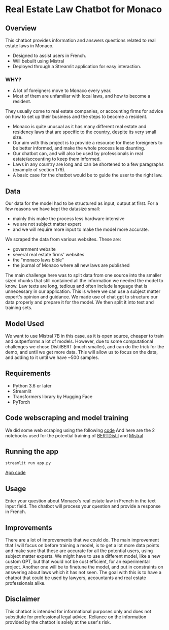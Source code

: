 # Real Estate Law Chatbot for Monaco

## Overview

This chatbot provides information and answers questions related to real estate laws in Monaco. 
* Designed to assist users in French.
* Will bebuilt using Mistral
* Deployed through a Streamlit application for easy interaction.

### WHY?
* A lot of foreigners move to Monaco every year.
* Most of them are unfamiliar with local laws, and how to become a resident. 

They usually come to real estate companies, or accounting firms for advice on how to set up their business and the steps to become a resident. 

* Monaco is quite unusual as it has many different real estate and residency laws that are specific to the country, despite its very small size. 
* Our aim with this project is to provide a resource for these foreigners to be better informed, and make the whole process less daunting.
* Our chatbot can, and will also be used by professionals in real estate/accounting to keep them informed.
* Laws in any country are long and can be shortened to a few paragraphs (example of section 179).
* A basic case for the chatbot would be to guide the user to the right law. 

## Data

Our data for the model had to be structured as input, output at first. 
For a few reasons we have kept the datasize small:
* mainly this make the process less hardware intensive
* we are not subject matter expert
* and we will require more input to make the model more accurate.

We scraped the data from various websites. These are:
* government website
* several real estate firms' websites
* the "monaco laws bible"
* the journal of Monaco where all new laws are published

The main challenge here was to split data from one source into the smaller sized chunks that still contained all the information we needed the model to know. Law texts are long, tedious and often include language that is  unnecessary in our application. This is where we can use a subject matter expert's opinion and guidance. 
We made use of chat gpt to structure our data properly and prepare it for the model. We then split it into test and training sets. 

## Model Used 
We want to use Mistral 7B in this case, as it is open source, cheaper to train and outperforms a lot of models. 
However, due to some computational challenges we chose DistilBERT (much smaller), and can do the trick for the demo, and until we get more data. 
This will allow us to focus on the data, and adding to it until we have ~500 samples. 

## Requirements

* Python 3.6 or later
* Streamlit
* Transformers library by Hugging Face
* PyTorch

## Code webscraping and model training

We did some web scraping using the following [code](https://github.com/silvainfm/RE_Chatbot/blob/main/extract_laws.py)
And here are the 2 notebooks used for the potential training of [BERTDistil](https://github.com/silvainfm/RE_Chatbot/blob/main/BertD_try.ipynb) and [Mistral](https://github.com/silvainfm/RE_Chatbot/blob/main/mistral_chatbot_RE.ipynb)

## Running the app
`streamlit run app.py`

[App code](https://github.com/silvainfm/RE_Chatbot/blob/main/chatbot_re.py)

## Usage 
Enter your question about Monaco's real estate law in French in the text input field. The chatbot will process your question and provide a response in French.

## Improvements 
There are a lot of improvements that we could do.
The main improvement that I will focus on before training a model, is to get a lot more data points and make sure that these are accurate for all the potential users, using subject matter experts. 
We might have to use a different model, like a new custom GPT, but that would not be cost efficient, for an experimental project.
Another one will be to finetune the model, and put in constraints on answering about laws which it has not seen. 
The goal with this is to have a chatbot that could be used by lawyers, accountants and real estate professionals alike. 

## Disclaimer
This chatbot is intended for informational purposes only and does not substitute for professional legal advice. Reliance on the information provided by the chatbot is solely at the user's risk.
